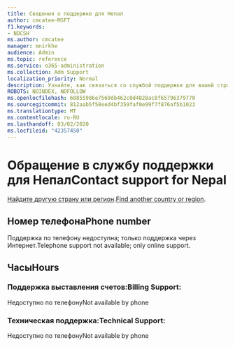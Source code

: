 ```yaml
---
title: Сведения о поддержке для Непал
author: cmcatee-MSFT
f1.keywords:
- NOCSH
ms.author: cmcatee
manager: mnirkhe
audience: Admin
ms.topic: reference
ms.service: o365-administration
ms.collection: Adm_Support
localization_priority: Normal
description: Узнайте, как связаться со службой поддержки для вашей страны или региона.
ROBOTS: NOINDEX, NOFOLLOW
ms.openlocfilehash: 60855986e7569db462c0d4828ac8f65796379770
ms.sourcegitcommit: 812aab5f58eed4bf359faf0e99f7f876af5b1023
ms.translationtype: MT
ms.contentlocale: ru-RU
ms.lasthandoff: 03/02/2020
ms.locfileid: "42357450"
---
```

# <a name="contact-support-for-nepal"></a><span data-ttu-id="db461-103">Обращение в службу поддержки для Непал</span><span class="sxs-lookup"><span data-stu-id="db461-103">Contact support for Nepal</span></span>

<span data-ttu-id="db461-104">[Найдите другую страну или регион](../contact-support-for-business-products.md).</span><span class="sxs-lookup"><span data-stu-id="db461-104">[Find another country or region](../contact-support-for-business-products.md).</span></span>

## <a name="phone-number"></a><span data-ttu-id="db461-105">Номер телефона</span><span class="sxs-lookup"><span data-stu-id="db461-105">Phone number</span></span>
<span data-ttu-id="db461-106">Поддержка по телефону недоступна; только поддержка через Интернет.</span><span class="sxs-lookup"><span data-stu-id="db461-106">Telephone support not available; only online support.</span></span>

## <a name="hours"></a><span data-ttu-id="db461-107">Часы</span><span class="sxs-lookup"><span data-stu-id="db461-107">Hours</span></span>
### <a name="billing-support"></a><span data-ttu-id="db461-108">Поддержка выставления счетов:</span><span class="sxs-lookup"><span data-stu-id="db461-108">Billing Support:</span></span>

<span data-ttu-id="db461-109">Недоступно по телефону</span><span class="sxs-lookup"><span data-stu-id="db461-109">Not available by phone</span></span>

### <a name="technical-support"></a><span data-ttu-id="db461-110">Техническая поддержка:</span><span class="sxs-lookup"><span data-stu-id="db461-110">Technical Support:</span></span>

<span data-ttu-id="db461-111">Недоступно по телефону</span><span class="sxs-lookup"><span data-stu-id="db461-111">Not available by phone</span></span>
